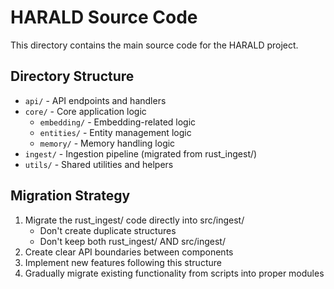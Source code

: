 # HARALD Source Code

This directory contains the main source code for the HARALD project.

## Directory Structure

- `api/` - API endpoints and handlers
- `core/` - Core application logic
  - `embedding/` - Embedding-related logic
  - `entities/` - Entity management logic
  - `memory/` - Memory handling logic
- `ingest/` - Ingestion pipeline (migrated from rust_ingest/)
- `utils/` - Shared utilities and helpers

## Migration Strategy

1. Migrate the rust_ingest/ code directly into src/ingest/
   - Don't create duplicate structures
   - Don't keep both rust_ingest/ AND src/ingest/
2. Create clear API boundaries between components
3. Implement new features following this structure
4. Gradually migrate existing functionality from scripts into proper modules
